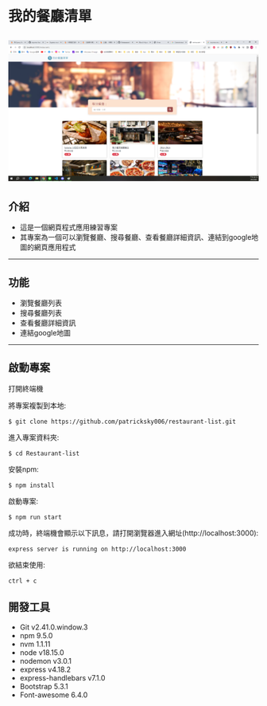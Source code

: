 # 我的餐廳清單 

![image](https://github.com/patricksky006/restaurant-list/blob/main/20230801%20homework-1.png)
---

## 介紹

- 這是一個網頁程式應用練習專案
- 其專案為一個可以瀏覽餐廳、搜尋餐廳、查看餐廳詳細資訊、連結到google地圖的網頁應用程式

---

## 功能

* 瀏覽餐廳列表
* 搜尋餐廳列表
* 查看餐廳詳細資訊
* 連結google地圖

---

## 啟動專案 
打開終端機

將專案複製到本地:
```
$ git clone https://github.com/patricksky006/restaurant-list.git
```
進入專案資料夾:
```
$ cd Restaurant-list
```
安裝npm:
```
$ npm install
```
啟動專案:
```
$ npm run start
```
成功時，終端機會顯示以下訊息，請打開瀏覽器進入網址(http://localhost:3000):
```
express server is running on http://localhost:3000
```
欲結束使用:
```
ctrl + c
```
## 開發工具
* Git v2.41.0.window.3
* npm 9.5.0
* nvm 1.1.11
* node v18.15.0
* nodemon v3.0.1
* express v4.18.2
* express-handlebars v7.1.0
* Bootstrap 5.3.1
* Font-awesome 6.4.0
